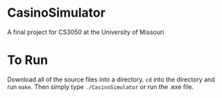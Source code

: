# CasinoSimulator
A final project for CS3050 at the University of Missouri

# To Run
Download all of the source files into a directory. `cd` into the directory and run `make`.
Then simply type `./CasinoSimulator` or run the .exe file.
